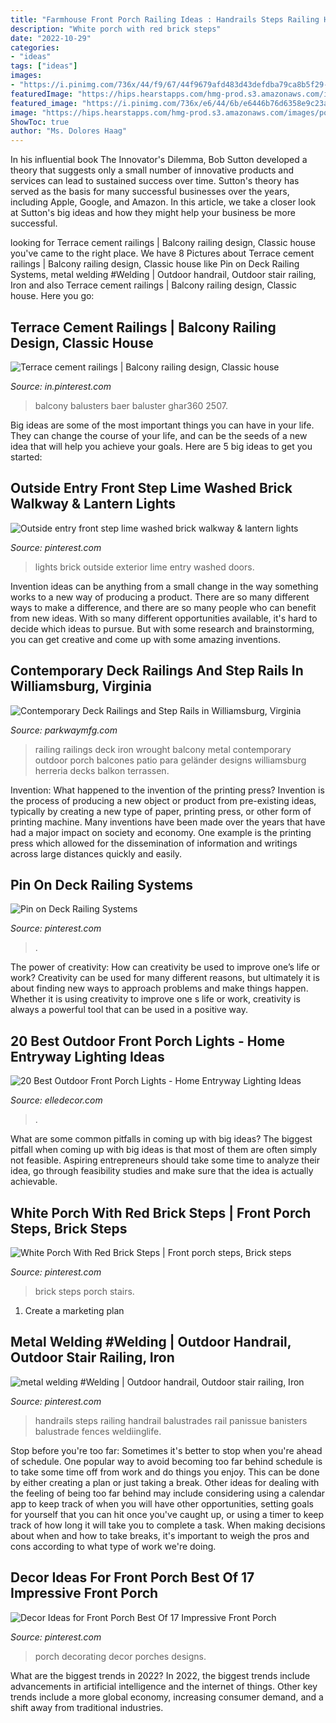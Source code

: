 ```yaml
---
title: "Farmhouse Front Porch Railing Ideas : Handrails Steps Railing Handrail Balustrades Rail Panissue Banisters Balustrade Fences Weldiinglife"
description: "White porch with red brick steps"
date: "2022-10-29"
categories:
- "ideas"
tags: ["ideas"]
images:
- "https://i.pinimg.com/736x/44/f9/67/44f9679afd483d43defdba79ca8b5f29--brick-porch-porch-stairs.jpg"
featuredImage: "https://hips.hearstapps.com/hmg-prod.s3.amazonaws.com/images/porch-lights-6-1500583340.jpg?crop=1xw:1xh;center,top&amp;resize=768:*"
featured_image: "https://i.pinimg.com/736x/e6/44/6b/e6446b76d6358e9c23a0b2baa888f5c8.jpg"
image: "https://hips.hearstapps.com/hmg-prod.s3.amazonaws.com/images/porch-lights-6-1500583340.jpg?crop=1xw:1xh;center,top&amp;resize=768:*"
ShowToc: true
author: "Ms. Dolores Haag"
---
```



In his influential book The Innovator's Dilemma, Bob Sutton developed a theory that suggests only a small number of innovative products and services can lead to sustained success over time. Sutton's theory has served as the basis for many successful businesses over the years, including Apple, Google, and Amazon. In this article, we take a closer look at Sutton's big ideas and how they might help your business be more successful.

	

		
looking for Terrace cement railings | Balcony railing design, Classic house you've came to the right place. We have 8 Pictures about Terrace cement railings | Balcony railing design, Classic house like Pin on Deck Railing Systems, metal welding #Welding | Outdoor handrail, Outdoor stair railing, Iron and also Terrace cement railings | Balcony railing design, Classic house. Here you go:
		
    
## Terrace Cement Railings | Balcony Railing Design, Classic House

<img loading=lazy src="https://i.pinimg.com/736x/48/51/0c/48510c9f1a0a9df71e6d39865f99de2d--balcony-design-balcony-ideas.jpg" onerror="this.onerror=null;this.src='https://tse2.mm.bing.net/th?id=OIP.r3CWQlebiMVupPFTQl_wuwHaFB&amp;pid=15.1';" alt="Terrace cement railings | Balcony railing design, Classic house">

_Source: in.pinterest.com_

>balcony balusters baer baluster ghar360 2507. 

	

Big ideas are some of the most important things you can have in your life. They can change the course of your life, and can be the seeds of a new idea that will help you achieve your goals. Here are 5 big ideas to get you started: 

    
## Outside Entry Front Step Lime Washed Brick Walkway &amp; Lantern Lights

<img loading=lazy src="https://i.pinimg.com/736x/66/a6/85/66a6852a41d19b1d75a261ed0f567513.jpg" onerror="this.onerror=null;this.src='https://tse1.mm.bing.net/th?id=OIP.5VRH6Iwp1_ZWZYxgTCSL_wHaIW&amp;pid=15.1';" alt="Outside entry front step lime washed brick walkway &amp; lantern lights">

_Source: pinterest.com_

>lights brick outside exterior lime entry washed doors. 

	

Invention ideas can be anything from a small change in the way something works to a new way of producing a product. There are so many different ways to make a difference, and there are so many people who can benefit from new ideas. With so many different opportunities available, it's hard to decide which ideas to pursue. But with some research and brainstorming, you can get creative and come up with some amazing inventions.

    
## Contemporary Deck Railings And Step Rails In Williamsburg, Virginia

<img loading=lazy src="http://www.parkwaymfg.com/images/Williamsburg.jpg" onerror="this.onerror=null;this.src='https://tse4.mm.bing.net/th?id=OIP.3Vg-BkKwMTQGlaQ7r6wTSQHaJ4&amp;pid=15.1';" alt="Contemporary Deck Railings and Step Rails in Williamsburg, Virginia">

_Source: parkwaymfg.com_

>railing railings deck iron wrought balcony metal contemporary outdoor porch balcones patio para geländer designs williamsburg herreria decks balkon terrassen. 

	

Invention: What happened to the invention of the printing press?
Invention is the process of producing a new object or product from pre-existing ideas, typically by creating a new type of paper, printing press, or other form of printing machine. Many inventions have been made over the years that have had a major impact on society and economy. One example is the printing press which allowed for the dissemination of information and writings across large distances quickly and easily.

    
## Pin On Deck Railing Systems

<img loading=lazy src="https://i.pinimg.com/736x/e6/44/6b/e6446b76d6358e9c23a0b2baa888f5c8.jpg" onerror="this.onerror=null;this.src='https://tse2.mm.bing.net/th?id=OIP.wDePzY0WlElJ6HASJ5O4JQHaJ4&amp;pid=15.1';" alt="Pin on Deck Railing Systems">

_Source: pinterest.com_

>. 

	

The power of creativity: How can creativity be used to improve one’s life or work?
Creativity can be used for many different reasons, but ultimately it is about finding new ways to approach problems and make things happen. Whether it is using creativity to improve one s life or work, creativity is always a powerful tool that can be used in a positive way.

    
## 20 Best Outdoor Front Porch Lights - Home Entryway Lighting Ideas

<img loading=lazy src="https://hips.hearstapps.com/hmg-prod.s3.amazonaws.com/images/porch-lights-6-1500583340.jpg?crop=1xw:1xh;center,top&amp;resize=768:*" onerror="this.onerror=null;this.src='https://tse3.mm.bing.net/th?id=OIP.6-MTKS2NDsklNz7Bo98uUwHaKR&amp;pid=15.1';" alt="20 Best Outdoor Front Porch Lights - Home Entryway Lighting Ideas">

_Source: elledecor.com_

>. 

	

What are some common pitfalls in coming up with big ideas?
The biggest pitfall when coming up with big ideas is that most of them are often simply not feasible. Aspiring entrepreneurs should take some time to analyze their idea, go through feasibility studies and make sure that the idea is actually achievable.

    
## White Porch With Red Brick Steps | Front Porch Steps, Brick Steps

<img loading=lazy src="https://i.pinimg.com/736x/44/f9/67/44f9679afd483d43defdba79ca8b5f29--brick-porch-porch-stairs.jpg" onerror="this.onerror=null;this.src='https://tse3.mm.bing.net/th?id=OIP.HwdynM1s7aHatBMJTwEKlwHaJ3&amp;pid=15.1';" alt="White Porch With Red Brick Steps | Front porch steps, Brick steps">

_Source: pinterest.com_

>brick steps porch stairs. 

	

1. Create a marketing plan 

    
## Metal Welding #Welding | Outdoor Handrail, Outdoor Stair Railing, Iron

<img loading=lazy src="https://i.pinimg.com/736x/81/8a/4b/818a4ba833d463f4112412633d594a60.jpg" onerror="this.onerror=null;this.src='https://tse4.mm.bing.net/th?id=OIP.oJFQd0T0gZKoOv0877X36gHaJ3&amp;pid=15.1';" alt="metal welding #Welding | Outdoor handrail, Outdoor stair railing, Iron">

_Source: pinterest.com_

>handrails steps railing handrail balustrades rail panissue banisters balustrade fences weldiinglife. 

	

Stop before you're too far: Sometimes it's better to stop when you're ahead of schedule.
One popular way to avoid becoming too far behind schedule is to take some time off from work and do things you enjoy. This can be done by either creating a plan or just taking a break. Other ideas for dealing with the feeling of being too far behind may include considering using a calendar app to keep track of when you will have other opportunities, setting goals for yourself that you can hit once you've caught up, or using a timer to keep track of how long it will take you to complete a task. When making decisions about when and how to take breaks, it's important to weigh the pros and cons according to what type of work we're doing.

    
## Decor Ideas For Front Porch Best Of 17 Impressive Front Porch

<img loading=lazy src="https://i.pinimg.com/736x/4d/37/80/4d37807e7a220084b1ac6e9dc6fec273.jpg" onerror="this.onerror=null;this.src='https://tse1.mm.bing.net/th?id=OIP.3T26yhQ1B7PknRhsBxK5uQHaLH&amp;pid=15.1';" alt="Decor Ideas for Front Porch Best Of 17 Impressive Front Porch">

_Source: pinterest.com_

>porch decorating decor porches designs. 

	

What are the biggest trends in 2022?
In 2022, the biggest trends include advancements in artificial intelligence and the internet of things. Other key trends include a more global economy, increasing consumer demand, and a shift away from traditional industries.

